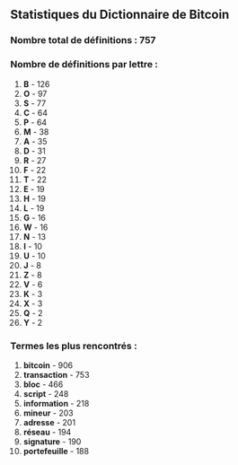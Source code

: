 ## Statistiques du Dictionnaire de Bitcoin

### Nombre total de définitions : 757

### Nombre de définitions par lettre :
1. **B** - 126
2. **O** - 97
3. **S** - 77
4. **C** - 64
5. **P** - 64
6. **M** - 38
7. **A** - 35
8. **D** - 31
9. **R** - 27
10. **F** - 22
11. **T** - 22
12. **E** - 19
13. **H** - 19
14. **L** - 19
15. **G** - 16
16. **W** - 16
17. **N** - 13
18. **I** - 10
19. **U** - 10
20. **J** - 8
21. **Z** - 8
22. **V** - 6
23. **K** - 3
24. **X** - 3
25. **Q** - 2
26. **Y** - 2

### Termes les plus rencontrés :
1. **bitcoin** - 906
2. **transaction** - 753
3. **bloc** - 466
4. **script** - 248
5. **information** - 218
6. **mineur** - 203
7. **adresse** - 201
8. **réseau** - 194
9. **signature** - 190
10. **portefeuille** - 188

